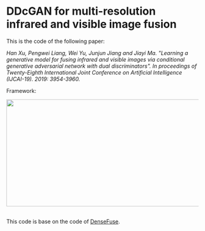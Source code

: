 # DDcGAN for multi-resolution infrared and visible image fusion

This is the code of the following paper: 

*Han Xu, Pengwei Liang, Wei Yu, Junjun Jiang and Jiayi Ma. "Learning a generative model for fusing infrared and visible images via conditional generative adversarial network with dual discriminators". In proceedings of Twenty-Eighth International Joint Conference on Artificial Intelligence (IJCAI-19). 2019: 3954-3960.*<br>

Framework:
<div align=center><img src="https://github.com/xuhan-whu/others/blob/master/images/framework.jpg" width="520" height="280"/></div><br>


This code is base on the code of [DenseFuse](https://github.com/hli1221/imagefusion_densefuse).
